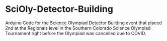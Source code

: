 # SciOly-Detector-Building
Arduino Code for the Science Olympiad Detector Building event that placed 2nd at the Regionals level in the Southern Colorado Science Olympiad Tournament right before the Olympiad was cancelled due to COVID.
